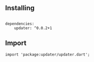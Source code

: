 ## Installing

```

dependencies:
    updater: ^0.0.2+1

``` 

## Import

```
import 'package:updater/updater.dart';
```